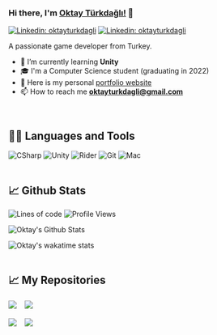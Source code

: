 

### Hi there, I'm [Oktay Türkdağlı!](http://oktayturkdagli.me) 👋
[![Linkedin: oktayturkdagli](https://img.shields.io/badge/-Linkedin-blue?style=flat-square&logo=Linkedin&logoColor=white&link=https://www.linkedin.com/in/oktayturkdagli)](https://www.linkedin.com/in/oktayturkdagli/)
[![Linkedin: oktayturkdagli](https://img.shields.io/badge/-Appstore-blue?style=flat-square&logo=appstore&logoColor=white&link=https://apps.apple.com/us/developer/oktay-turkdagli/id1569975043)](https://apps.apple.com/us/developer/oktay-turkdagli/id1569975043)
<br/>

 A passionate game developer from Turkey.

- 🌱&nbsp;I’m currently learning **Unity**
- 🎓&nbsp;I'm a Computer Science student (graduating in 2022)
- 📝&nbsp;Here is my personal [portfolio website](http://oktayturkdagli.me/)
- 📫&nbsp;How to reach me **oktayturkdagli@gmail.com**
<br/>

## 👨‍💻 Languages and Tools

![CSharp](https://img.shields.io/badge/-C%20Sharp-239120?logo=C-sharp&style=flat-square)
![Unity](https://img.shields.io/badge/-Unity-000000?logo=Unity&style=flat-square)
![Rider](https://img.shields.io/badge/-Rider-5C2D91?logo=Rider&style=flat-square)
![Git](https://img.shields.io/badge/-Git-%23F05032?style=flat-square&logo=git&logoColor=%23ffffff)
![Mac](http://img.shields.io/badge/-Mac-000000?style=flat-square&logo=apple&logoColor=ffffff)
<br/><br/>

## 📈 Github Stats

![Lines of code](https://img.shields.io/tokei/lines/github/oktayturkdagli/oktayturkdagli?label=From%20Hello%20World%20I%27ve%20Written%20)
![Profile Views](https://img.shields.io/github/watchers/oktayturkdagli/oktayturkdagli?label=Profile%20Views)

<img alt="Oktay's Github Stats" src="https://github-readme-stats.vercel.app/api?username=oktayturkdagli&show_icons=true&count_private=true&theme=dark" />

![Oktay's wakatime stats](https://github-readme-stats.vercel.app/api/wakatime?username=oktayturkdagli&theme=dark)
<br/><br/>

## 📈 My Repositories
<img align="center" src="https://github-readme-stats.vercel.app/api/pin/?username=oktayturkdagli&repo=oktayturkdagli&theme=dark" />&nbsp;&nbsp;&nbsp;&nbsp;<img align="center" src="https://github-readme-stats.vercel.app/api/pin/?username=oktayturkdagli&repo=oktayturkdagli&theme=dark" />
<br><br>
<img align="center" src="https://github-readme-stats.vercel.app/api/pin/?username=oktayturkdagli&repo=oktayturkdagli&theme=dark" />&nbsp;&nbsp;&nbsp;&nbsp;<img align="center" src="https://github-readme-stats.vercel.app/api/pin/?username=oktayturkdagli&repo=oktayturkdagli&theme=dark" />
<br><br>
